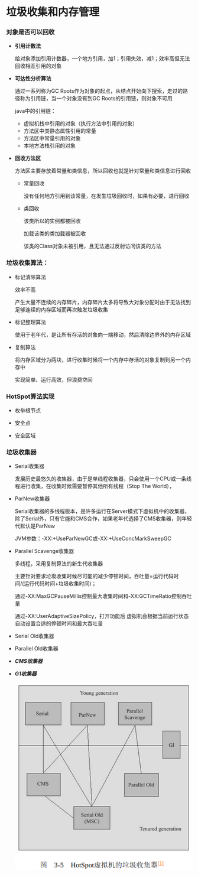 #   垃圾收集和内存管理

### 对象是否可以回收

- **引用计数法**

  给对象添加引用计数器，一个地方引用，加1；引用失效，减1；效率高但无法回收相互引用的对象

- **可达性分析算法**

  通过一系列称为GC Roots作为对象的起点，从结点开始向下搜索，走过的路径称为引用链，当一个对象没有到GC Roots的引用链，则对象不可用

  java中的引用链：

  - 虚拟机栈中引用的对象（执行方法中引用的对象）
  - 方法区中类静态属性引用的常量
  - 方法区中常量引用的对象
  - 本地方法栈引用的对象
  
- **回收方法区**

  方法区主要存放着常量和类信息，所以回收也就是针对常量和类信息进行回收

  - 常量回收

    没有任何地方引用到该常量，在发生垃圾回收时，如果有必要，进行回收

  - 类回收

    该类所以的实例都被回收

    加载该类的类加载器被回收

    该类的Class对象未被引用，且无法通过反射访问该类的方法

### 垃圾收集算法：

- 标记清除算法

  效率不高

  产生大量不连续的内存碎片，内存碎片太多将导致大对象分配时由于无法找到足够连续的内存区域而再次触发垃圾收集

- 标记整理算法

  使用于老年代，是让所有存活的对象向一端移动，然后清除边界外的内存区域

- 复制算法

  将内存区域分为两块，进行收集时候将一个内存中存活的对象复制到另一个内存中

  实现简单、运行高效，但浪费空间

### HotSpot算法实现

- 枚举根节点

- 安全点

- 安全区域

### 垃圾收集器

- Serial收集器

  发展历史最悠久的收集器，由于是单线程收集器，只会使用一个CPU或一条线程进行收集，在收集时候需要暂停其他所有线程（Stop The World），

- ParNew收集器

  Serial收集器的多线程版本，是许多运行在Server模式下虚拟机中的收集器，除了Serial外，只有它能和CMS合作，如果老年代选择了CMS收集器，则年轻代默认是ParNew

  JVM参数：-XX:+UseParNewGC或-XX:+UseConcMarkSweepGC

- Parallel Scavenge收集器

  多线程，采用复制算法的新生代收集器

  主要针对要求垃圾收集时候尽可能的减少停顿时间，吞吐量=运行代码时间/(运行代码时间+垃圾收集时间)；

  通过-XX:MaxGCPauseMillis控制最大收集时间和-XX:GCTimeRatio控制吞吐量

  通过-XX:UserAdaptiveSizePolicy，打开功能后 虚拟机会根据当前运行状态自动设置合适的停顿时间和最大吞吐量

- Serial Old收集器

- Parallel Old收集器

- ***CMS收集器***

- ***G1收集器***

  ![1576028081376](pic\1576028081376.png)